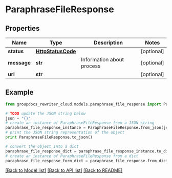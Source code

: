 # ParaphraseFileResponse


## Properties
Name | Type | Description | Notes
------------ | ------------- | ------------- | -------------
**status** | [**HttpStatusCode**](HttpStatusCode.md) |  | [optional] 
**message** | **str** | Information about process | [optional] 
**url** | **str** |  | [optional] 

## Example

```python
from groupdocs_rewriter_cloud.models.paraphrase_file_response import ParaphraseFileResponse

# TODO update the JSON string below
json = "{}"
# create an instance of ParaphraseFileResponse from a JSON string
paraphrase_file_response_instance = ParaphraseFileResponse.from_json(json)
# print the JSON string representation of the object
print ParaphraseFileResponse.to_json()

# convert the object into a dict
paraphrase_file_response_dict = paraphrase_file_response_instance.to_dict()
# create an instance of ParaphraseFileResponse from a dict
paraphrase_file_response_form_dict = paraphrase_file_response.from_dict(paraphrase_file_response_dict)
```
[[Back to Model list]](../README.md#documentation-for-models) [[Back to API list]](../README.md#documentation-for-api-endpoints) [[Back to README]](../README.md)


